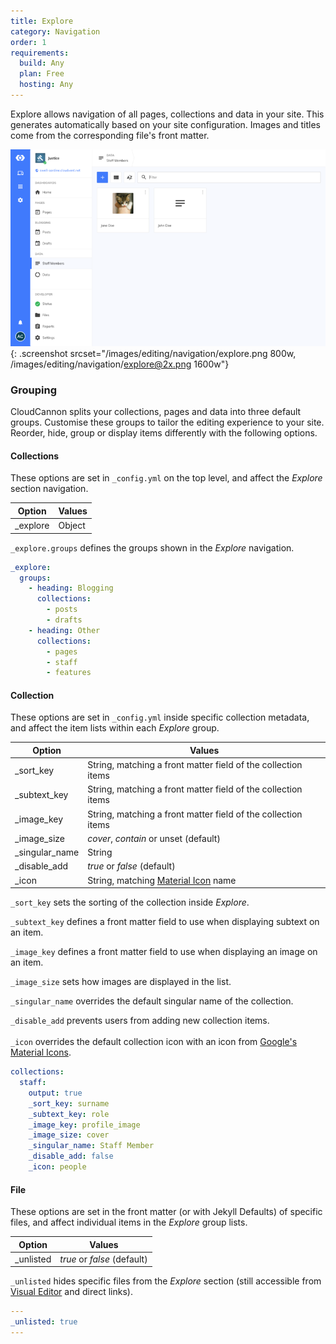 ```yaml
---
title: Explore
category: Navigation
order: 1
requirements:
  build: Any
  plan: Free
  hosting: Any
---
```


Explore allows navigation of all pages, collections and data in your site. This generates automatically based on your site configuration. Images and titles come from the corresponding file's front matter.

![Explore section](/images/editing/navigation/explore.png){: .screenshot srcset="/images/editing/navigation/explore.png 800w, /images/editing/navigation/explore@2x.png 1600w"}

### Grouping

CloudCannon splits your collections, pages and data into three default groups. Customise these groups to tailor the editing experience to your site. Reorder, hide, group or display items differently with the following options.

#### Collections

These options are set in `_config.yml` on the top level, and affect the *Explore* section navigation.

| Option | Values |
| --- | --- |
| \_explore | Object |

`_explore.groups` defines the groups shown in the *Explore* navigation.

```yaml
_explore:
  groups:
    - heading: Blogging
      collections:
        - posts
        - drafts
    - heading: Other
      collections:
        - pages
        - staff
        - features
```

#### Collection

These options are set in `_config.yml` inside specific collection metadata, and affect the item lists within each *Explore* group.

| Option | Values |
| --- | --- |
| \_sort\_key | String, matching a front matter field of the collection items |
| \_subtext\_key | String, matching a front matter field of the collection items |
| \_image\_key | String, matching a front matter field of the collection items |
| \_image\_size | *cover*, *contain* or unset (default) |
| \_singular\_name | String |
| \_disable\_add | *true* or *false* (default) |
| \_icon | String, matching [Material Icon](https://material.io/tools/icons/) name |

`_sort_key` sets the sorting of the collection inside *Explore*.

`_subtext_key` defines a front matter field to use when displaying subtext on an item.

`_image_key` defines a front matter field to use when displaying an image on an item.

`_image_size` sets how images are displayed in the list.

`_singular_name` overrides the default singular name of the collection.

`_disable_add` prevents users from adding new collection items.<br><br>`_icon` overrides the default collection icon with an icon from [Google's Material Icons](https://material.io/tools/icons/).

```yaml
collections:
  staff:
    output: true
    _sort_key: surname
    _subtext_key: role
    _image_key: profile_image
    _image_size: cover
    _singular_name: Staff Member
    _disable_add: false
    _icon: people
```

#### File

These options are set in the front matter (or with Jekyll Defaults) of specific files, and affect individual items in the *Explore* group lists.

| Option | Values |
| --- | --- |
| \_unlisted | *true* or *false* (default) |

`_unlisted` hides specific files from the *Explore* section (still accessible from [Visual Editor](/editing/editors/visual-editor/) and direct links).

```yaml
---
_unlisted: true
---
```